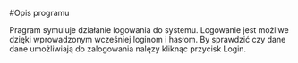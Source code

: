 #Opis programu

Pragram symuluje działanie logowania do systemu.
Logowanie jest możliwe dzięki wprowadzonym wcześniej loginom i hasłom.
By sprawdzić czy dane dane umożliwiają do zalogowania nalęzy kliknąc przycisk Login.